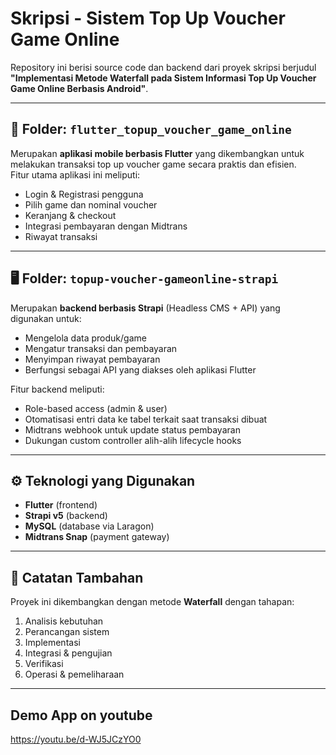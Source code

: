 # Skripsi - Sistem Top Up Voucher Game Online

Repository ini berisi source code dan backend dari proyek skripsi berjudul **"Implementasi Metode Waterfall pada Sistem Informasi Top Up Voucher Game Online Berbasis Android"**.

---

## 📱 Folder: `flutter_topup_voucher_game_online`

Merupakan **aplikasi mobile berbasis Flutter** yang dikembangkan untuk melakukan transaksi top up voucher game secara praktis dan efisien.  
Fitur utama aplikasi ini meliputi:

- Login & Registrasi pengguna
- Pilih game dan nominal voucher
- Keranjang & checkout
- Integrasi pembayaran dengan Midtrans
- Riwayat transaksi


---

## 🖥️ Folder: `topup-voucher-gameonline-strapi`

Merupakan **backend berbasis Strapi** (Headless CMS + API) yang digunakan untuk:

- Mengelola data produk/game
- Mengatur transaksi dan pembayaran
- Menyimpan riwayat pembayaran
- Berfungsi sebagai API yang diakses oleh aplikasi Flutter

Fitur backend meliputi:

- Role-based access (admin & user)
- Otomatisasi entri data ke tabel terkait saat transaksi dibuat
- Midtrans webhook untuk update status pembayaran
- Dukungan custom controller alih-alih lifecycle hooks

---

## ⚙️ Teknologi yang Digunakan

- **Flutter** (frontend)
- **Strapi v5** (backend)
- **MySQL** (database via Laragon)
- **Midtrans Snap** (payment gateway)

---

## 📄 Catatan Tambahan

Proyek ini dikembangkan dengan metode **Waterfall** dengan tahapan:

1. Analisis kebutuhan
2. Perancangan sistem
3. Implementasi
4. Integrasi & pengujian
5. Verifikasi
6. Operasi & pemeliharaan

---


## Demo App on youtube
https://youtu.be/d-WJ5JCzYO0
